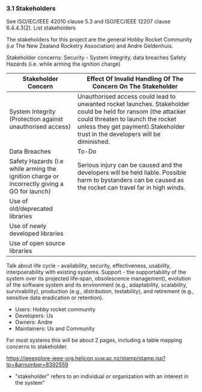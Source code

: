 ### 3.1 Stakeholders

See ISO/IEC/IEEE 42010 clause 5.3 and ISO/IEC/IEEE 12207 clause 6.4.4.3(2).
List stakeholders

The stakeholders for this project are the general Hobby Rocket Community (i.e The New Zealand Rocketry Association) and Andre Geldenhuis.

Stakeholder concerns:
Security - System Integrity, data breaches
Safety Hazards (i.e. while arming the ignition charge)

| **Stakeholder Concern**   |  **Effect Of Invalid Handling Of The Concern On The Stakeholder**  |
|---|---|
| System Integrity (Protection against unauthorised access)    | Unauthorised access could lead to unwanted rocket launches. Stakeholder could be held for ransom (the attacker could threaten to launch the rocket unless they get payment).Stakeholder trust in the developers will be diminished.   |
| Data Breaches  | To-Do  |
|  Safety Hazards (I.e while arming the ignition charge or incorrectly giving a GO for launch) | Serious injury can be caused and the developers will be held liable. Possible harm to bystanders can be caused as the rocket can travel far in high winds.   |
|Use of old/deprecated libraries |  | 
|Use of newly developed libraries |  | 
|Use of open source libraries |  | 


Talk about life cycle - availability, security, effectiveness, usability, interpoerability with existing systems.
Support - the supportability of the system
over its projected life‐span, obsolescence management), evolution of the software system
and its environment (e.g., adaptability, scalability, survivability), production (e.g.,
distribution, testability), and retirement (e.g., sensitive data eradication or retention).

- Users: Hobby rocket community<br>
- Developers: Us
- Owners: Andre
- Maintainers: Us and Community

For most systems this will be about 2 pages, including a table mapping concerns to stakeholder.


https://ieeexplore-ieee-org.helicon.vuw.ac.nz/stamp/stamp.jsp?tp=&arnumber=8392559
* "stakeholder" refers to an individual or organization with an interest in the system"
